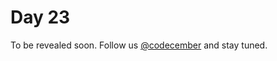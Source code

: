 # Day 23

To be revealed soon. Follow us [@codecember](https://twitter.com/codecember_ink) and stay tuned.
